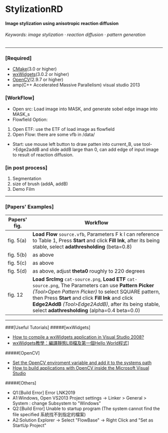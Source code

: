 # StylizationRD 
#### Image stylization using anisotropic reaction diffusion
###### Keywords: image stylization · reaction diffusion · pattern generation
 
---


### [Required]

 * <a href="http://www.cmake.org/" target="_blank">CMake</a>(3.0 or higher)
 * <a href="https://www.wxwidgets.org/" target="_blank">wxWidgets</a>(3.0.2 or higher)
 * <a href="http://opencv.org/" target="_blank">OpenCV</a>(2.9.7 or higher)
 * amp(C++ Accelerated Massive Parallelism)  visual studio 2013


### [WorkFlow]
 * Open src: Load image into MASK, and generate sobel edge image into MASK_s
 * Flowfield Option: 
  1. Open ETF: use the ETF of load image as flowfield
  2. Open Flow: there are some vfb in /data/

 * Start: use mouse left button to draw patten into current_B, use tool->Edge2addB and slide addB large than 0, can add edge of input image to result of reaction diffusion.


### [in post process]
  1. Segmentation
  2. size of brush (addA, addB)
  3. Demo Film


---

### [Papers' Examples]
|Papers' fig.|Workflow|
|------------|--------|
|fig. 5(a)| **Load Flow** `source.vfb`, Parameters F k l can reference to Table 1, Press **Start** and click **Fill Ink**, after its being stable, select **adathresholding** (beta=0.8)|
|fig. 5(b)| as above |
|fig. 5(c)| as above |
|fig. 5(d)| as above, adjust **theta0** roughly to 220 degrees|
|fig. 12| **Load SrcImg** `cat-source.png`, **Load ETF** `cat-source.png`, The Parameters can use **Pattern Picker** *(Tool>Open Pattern Picker)* to select SQUARE pattern, then Press **Start** and click **Fill Ink** and click **Edge2AddB** *(Tool>Edge2AddB)*, after its being stable, select **adathresholding** (alpha=0.4 beta=0.0)|


---

###[Useful Tutorials]
#####[wxWidgets]
 * <a href="http://www.rhyous.com/2009/12/16/how-to-compile-a-wxwidgets-application-in-visual-studio-2008/" target="_blank">How to compile a wxWidgets application in Visual Studio 2008?</a>
 * <a href="http://changyang319.pixnet.net/blog/post/26984931-wxwidgets%E6%95%99%E5%AD%B8%EF%BC%9A%E7%B7%A8%E8%AD%AF%E9%9D%9C%E6%85%8Blib%E6%AA%94%E5%8F%8A%E7%AC%AC%E4%B8%80%E5%80%8Bhello-world" target="_blank">wxWidgets教學：編譯靜態LIB檔及第一個Hello World程式]</a>


#####[OpenCV]
 * <a href="http://docs.opencv.org/doc/tutorials/introduction/windows_install/windows_install.html#windowssetpathandenviromentvariable" target="_blank">Set the OpenCV enviroment variable and add it to the systems path</a>
 * <a href="http://docs.opencv.org/doc/tutorials/introduction/windows_visual_studio_Opencv/windows_visual_studio_Opencv.html#windows-visual-studio-how-to" target="_blank">How to build applications with OpenCV inside the Microsoft Visual Studio</a>

#####[Others]
 - Q1:[Build Error] Error LNK2019
 - A1:Windows, Open VS2013 Project settings -> Linker > General > System : change Subsystem to "Windows"
 - Q2:[Build Error] Unable to startup program (The system cannot find the file specified 系統找不到指定的檔案)
 - A2:Solution Explorer -> Select "FlowBase" -> Right Click and "Set as StartUp Project"
